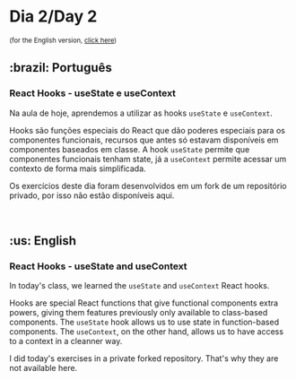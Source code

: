 # Dia 2/Day 2

<small>(for the English version, <a href="#en">click here</a>)</small>

<h2>:brazil: Português</h2>
<h3>React Hooks - useState e useContext</h3>
<p>Na aula de hoje, aprendemos a utilizar as hooks <code>useState</code> e <code>useContext</code>.</p>
<p>Hooks são funções especiais do React que dão poderes especiais para os componentes funcionais, recursos que antes só estavam disponíveis em componentes baseados em classe. A hook <code>useState</code> permite que componentes funcionais tenham state, já a <code>useContext</code> permite acessar um contexto de forma mais simplificada.</p>
<p>Os exercícios deste dia foram desenvolvidos em um fork de um repositório privado, por isso não estão disponíveis aqui.</p>
<br>

<h2 id="en">:us: English</h2>
<h3>React Hooks - useState and useContext</h3>
<p>In today's class, we learned the <code>useState</code> and <code>useContext</code> React hooks.</p>
<p>Hooks are special React functions that give functional components extra powers, giving them features previously only available to class-based components. The <code>useState</code> hook allows us to use state in function-based components. The <code>useContext</code>, on the other hand, allows us to have access to a context in a cleanner way.</p>
<p>I did today's exercises in a private forked repository. That's why they are not available here.</p>
